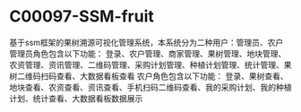 # C00097-SSM-fruit
基于ssm框架的果树溯源可视化管理系统，本系统分为二种用户：管理员、农户 管理员角色包含以下功能：  登录、农户管理、商家管理、果树管理、地块管理、农资管理、资讯管理、二维码管理、采购计划管理、种植计划管理、统计管理、果树二维码扫码查看、大数据看板查看  农户角色包含以下功能：  登录、果树查看、地块查看、农资查看、资讯查看、手机扫码二维码查看、我的采购计划、我的种植计划、统计查看、大数据看板数据展示
